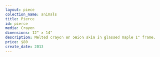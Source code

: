 ```yaml
---
layout: piece
colection_name: animals
title: Pierce
id: pierce
media: Crayon
dimensions: 12" x 14"
description: Melted crayon on onion skin in glassed maple 1" frame.
price: $80
create_date: 2013
---
```

